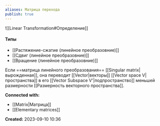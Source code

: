 ```yaml
---
aliases: Матрица перехода
publish: true
---
```


![[Linear Transformation#Определение]]
#### Типы
- [[Растяжение-сжатие (линейное преобразовние)]]
- [[Сдвиг (линейное преобразовние)]]
- [[Вращение (линейное преобразовние)]]


Если ==матрица линейного преобразования== [[Singular matrix|вырожденная]], она переводит [[Vector|векторы]] [[Vector space V|пространства]]  в его [[Vector Subspace V'|подпространство]] меньшей размерности [[Размерность векторного пространства]].





**Connected with:**
- [[Matrix|Матрица]]
- [[Elementary matrices]]



**Created:** 2023-09-10 10:36